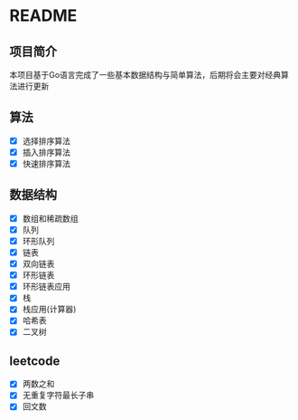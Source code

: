 # README

## 项目简介

本项目基于Go语言完成了一些基本数据结构与简单算法，后期将会主要对经典算法进行更新

## 算法

- [x] 选择排序算法
- [x] 插入排序算法
- [x] 快速排序算法

## 数据结构

- [x] 数组和稀疏数组
- [x] 队列
- [x] 环形队列
- [x] 链表
- [x] 双向链表
- [x] 环形链表
- [x] 环形链表应用
- [x] 栈
- [x] 栈应用(计算器)
- [x] 哈希表
- [x] 二叉树

## leetcode

- [x] 两数之和
- [x] 无重复字符最长子串
- [x] 回文数